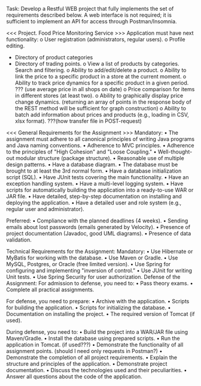 Task:
Develop a Restful WEB project that fully implements the set of requirements described below.
A web interface is not required; it is sufficient to implement an API for access through Postman/Insomnia.

<<< Project. Food Price Monitoring Service >>>
Application must have next functionality:
o	User registration (administrators, regular users).
o	Profile editing.
+   Directory of product categories                  
+	Directory of trading points.
o	View a list of products by categories. Search and filtering.
o	Ability to add/edit/delete a product.
o	Ability to link the price to a specific product in a store at the current moment.
o	Ability to track price dynamics for a specific product in a given period.     
??? (use average price in all shops on date)
o	Price comparison for items in different stores (at least two).
o	Ability to graphically display price change dynamics.
    (returning an array of points in the response body of the REST method will be sufficient for graph construction)
o	Ability to batch add information about prices and products (e.g., loading in CSV, xlsx format).
???(how transfer file in POST-request)


<<< General Requirements for the Assignment >>>
Mandatory:
•	The assignment must adhere to all canonical principles of writing Java programs and Java naming conventions.
•	Adherence to MVC principles.
•	Adherence to the principles of "High Cohesion" and "Loose Coupling."
•	Well-thought-out modular structure (package structure).
•	Reasonable use of multiple design patterns.
•	Have a database diagram.
•	The database must be brought to at least the 3rd normal form.
•	Have a database initialization script (SQL).
•	Have JUnit tests covering the main functionality.
•	Have an exception handling system.
•	Have a multi-level logging system.
•	Have scripts for automatically building the application into a ready-to-use WAR or JAR file.
•	Have detailed, step-by-step documentation on installing and deploying the application.
•	Have a detailed user and role system (e.g., regular user and administrator).

Preferred:
•	Compliance with the planned deadlines (4 weeks).
•	Sending emails about lost passwords (emails generated by Velocity).
•	Presence of project documentation (Javadoc, good UML diagrams).
•	Presence of data validation.

Technical Requirements for the Assignment:
Mandatory:
•	Use Hibernate or MyBatis for working with the database.
•	Use Maven or Gradle.
•	Use MySQL, Postgres, or Oracle (free limited version).
•	Use Spring for configuring and implementing "inversion of control."
•	Use JUnit for writing Unit tests.
•	Use Spring Security for user authorization.
Defense of the Assignment:
For admission to defense, you need to:
•	Pass theory exams.
•	Complete all practical assignments.

For defense, you need to prepare:
•	Archive with the application.
•	Scripts for building the application.
•	Scripts for initializing the database.
•	Documentation on installing the project.
•	The required version of Tomcat (if used).

During defense, you need to:
•	Build the project into a WAR/JAR file using Maven/Gradle.
•	Install the database using prepared scripts.
•	Run the application in Tomcat. (if used???)
•	Demonstrate the functionality of all assignment points. (should I need only requests in Postman?)
•	Demonstrate the completion of all project requirements.
•	Explain the structure and principles of the application.
•	Demonstrate project documentation.
•	Discuss the technologies used and their peculiarities.
•	Answer all questions about the code of the application.
